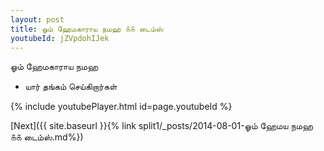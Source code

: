 ```yaml
---
layout: post
title: ஓம் ஹேமகாராய நமஹ ௧௧ டைம்ஸ்
youtubeId: jZVpdohIJek
---
```

 
 
 ஓம் ஹேமகாராய நமஹ  
 
 -  யார் தங்கம் செய்கிறார்கள் 
 
  
 
  
 
 
 
 
 
 


{% include youtubePlayer.html id=page.youtubeId %}
 
[Next]({{ site.baseurl }}{% link  split1/_posts/2014-08-01-ஓம் ஹேமய நமஹ ௧௧ டைம்ஸ்.md%})
 
